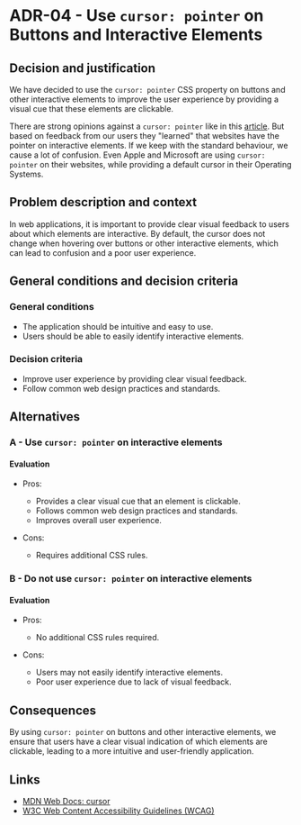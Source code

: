 # ADR-04 - Use `cursor: pointer` on Buttons and Interactive Elements

## Decision and justification

We have decided to use the `cursor: pointer` CSS property on buttons and other interactive elements to improve the user experience by providing a visual cue that these elements are clickable.

There are strong opinions against a `cursor: pointer` like in this [article](https://medium.com/simple-human/buttons-shouldnt-have-a-hand-cursor-b11e99ca374b). But based on feedback from our users they "learned" that websites have the pointer on interactive elements. If we keep with the standard behaviour, we cause a lot of confusion.
Even Apple and Microsoft are using `cursor: pointer` on their websites, while providing a default cursor in their Operating Systems.

## Problem description and context

In web applications, it is important to provide clear visual feedback to users about which elements are interactive. By default, the cursor does not change when hovering over buttons or other interactive elements, which can lead to confusion and a poor user experience.

## General conditions and decision criteria

### General conditions

- The application should be intuitive and easy to use.
- Users should be able to easily identify interactive elements.

### Decision criteria

- Improve user experience by providing clear visual feedback.
- Follow common web design practices and standards.

## Alternatives

### A - Use `cursor: pointer` on interactive elements

#### Evaluation

- Pros:

    - Provides a clear visual cue that an element is clickable.
    - Follows common web design practices and standards.
    - Improves overall user experience.

- Cons:
    - Requires additional CSS rules.

### B - Do not use `cursor: pointer` on interactive elements

#### Evaluation

- Pros:

    - No additional CSS rules required.

- Cons:
    - Users may not easily identify interactive elements.
    - Poor user experience due to lack of visual feedback.

## Consequences

By using `cursor: pointer` on buttons and other interactive elements, we ensure that users have a clear visual indication of which elements are clickable, leading to a more intuitive and user-friendly application.

## Links

- [MDN Web Docs: cursor](https://developer.mozilla.org/en-US/docs/Web/CSS/cursor)
- [W3C Web Content Accessibility Guidelines (WCAG)](https://www.w3.org/WAI/WCAG21/quickref/#content-on-hover-or-focus)
